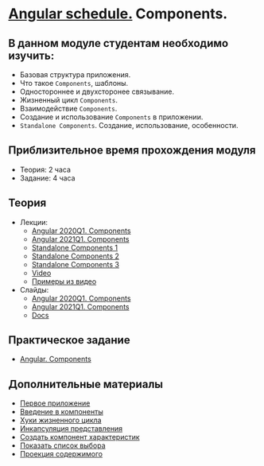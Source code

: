# [Angular schedule.](../../README.md) Components.

## В данном модуле студентам необходимо изучить:

- Базовая структура приложения.
- Что такое `Components`, шаблоны.
- Одностороннее и двухсторонее связывание.
- Жизненный цикл `Components`.
- Взаимодействие `Components`.
- Создание и использование `Components` в приложении.
- `Standalone Components`. Создание, использование, особенности.

## Приблизительное время прохождения модуля

- Теория: 2 часа
- Задание: 4 часа

## Теория

- Лекции:
  - [Angular 2020Q1. Components](https://youtu.be/rY_FWXmh4QI)
  - [Angular 2021Q1. Components](https://youtu.be/oOR3NpA02HI)
  - [Standalone Components 1](https://www.youtube.com/watch?v=ca2zuEDsDhs)
  - [Standalone Components 2](https://www.youtube.com/watch?v=mDdCB2oR9IE)
  - [Standalone Components 3](https://www.youtube.com/watch?v=NYqjdqBySmY)
  - [Video](https://www.youtube.com/watch?v=R0nRX8jD2D0&list=PL1w1q3fL4pmj9k1FrJ3Pe91EPub2_h4jF&index=4)
  - [Примеры из видео](https://github.com/Pulya10c/angular-lectures-2021/tree/master/angular-components/src)
- Слайды:
  - [Angular 2020Q1. Components](https://slides.com/pavelrazuvalau/angular-components)
  - [Angular 2021Q1. Components](https://slides.com/dzianis_davydau/components)
  - [Docs](https://angdev.ru/angular/standalone-components/)

## Практическое задание

- [Angular. Components](https://github.com/rolling-scopes-school/tasks/blob/master/tasks/angular/components-directives-pipes.md)

## Дополнительные материалы

- [Первое приложение](https://angdev.ru/angular/first-app/)
- [Введение в компоненты](https://angdev.ru/angular/architecture-components/)
- [Хуки жизненного цикла](https://angdev.ru/angular/lifecycle-hooks/)
- [Инкапсуляция представления](https://angdev.ru/angular/view-encapsulation/)
- [Создать компонент характеристик](https://angdev.ru/angular/toh-pt3/)
- [Показать список выбора](https://angdev.ru/angular/toh-pt2/)
- [Проекция содержимого](https://angdev.ru/angular/content-projection/)
